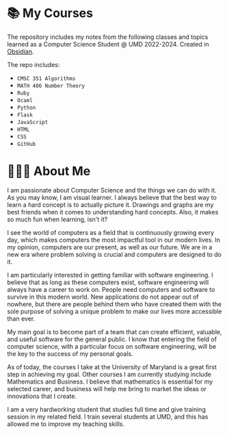 
# 📚 My Courses
The repository includes my notes from the following classes and topics learned as a Computer Science Student @ UMD 2022-2024. Created in <a href="https://obsidian.md/">Obsidian</a>.

The repo includes:
- `CMSC 351 Algorithms`
- `MATH 406 Number Theory`
- `Ruby`
- `Ocaml`
- `Python`
- `Flask`
- `JavaScript`
- `HTML`
- `CSS`
- `GitHub`

# 🧑🏻‍💻 About Me

I am passionate about Computer Science and the things we can do with it. As you may know, I am visual learner. I always believe that the best way to learn a hard concept is to actually picture it. Drawings and graphs are my best friends when it comes to understanding hard concepts. Also, it makes so much fun when learning, isn't it?

I see the world of computers as a field that is continuously growing every day, which makes computers the most impactful tool in our modern lives. In my opinion, computers are our present, as well as our future. We are in a new era where problem solving is crucial and computers are designed to do it. 

I am particularly interested in getting familiar with software engineering. I believe that as long as these computers exist, software engineering will always have a career to work on. People need computers and software to survive in this modern world. New applications do not appear out of nowhere, but there are people behind them who have created them with the sole purpose of solving a unique problem to make our lives more accessible than ever.

My main goal is to become part of a team that can create efficient, valuable, and useful software for the general public. I know that entering the field of computer science, with a particular focus on software engineering, will be the key to the success of my personal goals.

As of today, the courses I take at the University of Maryland is a great first step in achieving my goal. Other courses I am currently studying include Mathematics and Business. I believe that mathematics is essential for my selected career, and business will help me bring to market the ideas or innovations that I create. 

I am a very hardworking student that studies full time and give training session in my related field. I train several students at UMD, and this has allowed me to improve my teaching skills. 


